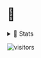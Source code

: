 # 🍟

<details>
  <summary>🍿 Stats</summary>
  <img align="left" alt="Schrubitteflau's GitHub Stats" src="https://github-readme-stats.vercel.app/api?username=schrubitteflau&show_icons=true&theme=highcontrast&count_private=true" />
  <img align="right" alt="Schrubitteflau's GitHub Top Languages" src="https://github-readme-stats.vercel.app/api/top-langs/?username=schrubitteflau&theme=highcontrast" />
</details>

![visitors](https://visitor-badge.glitch.me/badge?page_id=Schrubitteflau.Schrubitteflau)
